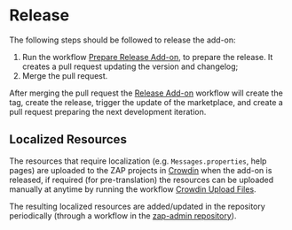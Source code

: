 # Release

The following steps should be followed to release the add-on:
 1. Run the workflow [Prepare Release Add-on](https://github.com/zaproxy/zap-hud/actions/workflows/prepare-release-add-on.yml),
    to prepare the release. It creates a pull request updating the version and changelog;
 2. Merge the pull request.

After merging the pull request the [Release Add-on](https://github.com/zaproxy/zap-hud/actions/workflows/release-add-on.yml) workflow
will create the tag, create the release, trigger the update of the marketplace, and create a pull request preparing the next development iteration.

## Localized Resources

The resources that require localization (e.g. `Messages.properties`, help pages) are uploaded to the ZAP projects in
[Crowdin](https://crowdin.com/) when the add-on is released, if required (for pre-translation) the resources can be uploaded manually at anytime
by running the workflow [Crowdin Upload Files](https://github.com/zaproxy/zap-hud/actions/workflows/crowdin-upload-files.yml).

The resulting localized resources are added/updated in the repository periodically (through a workflow in the
[zap-admin repository](https://github.com/zaproxy/zap-admin/)).
